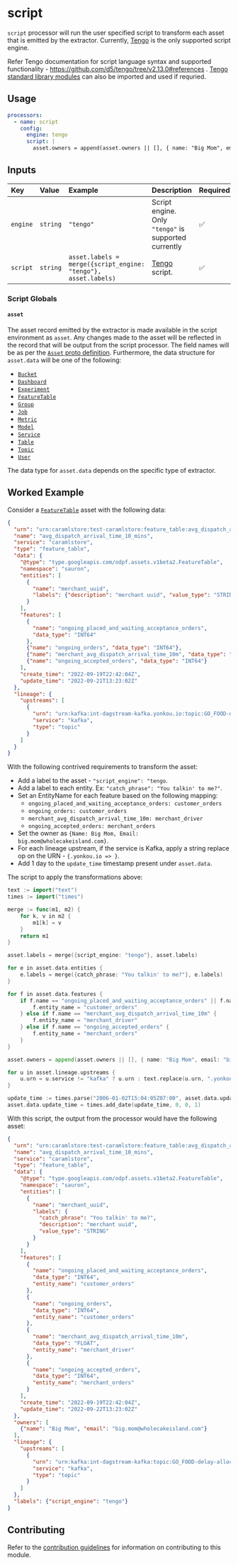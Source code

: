 # script

`script` processor will run the user specified script to transform each asset
that is emitted by the extractor. Currently, [Tengo][tengo] is the only
supported script engine.

Refer Tengo documentation for script language syntax and supported functionality
\- https://github.com/d5/tengo/tree/v2.13.0#references
. [Tengo standard library modules][tengo-stdlib] can also be imported and used
if requried.

## Usage

```yaml
processors:
  - name: script
    config:
      engine: tengo
      script: |
        asset.owners = append(asset.owners || [], { name: "Big Mom", email: "big.mom@wholecakeisland.com" })
```

## Inputs

| Key      | Value    | Example                                                        | Description                                          | Required? |
|:---------|:---------|:---------------------------------------------------------------|:-----------------------------------------------------|:----------|
| `engine` | `string` | `"tengo"`                                                      | Script engine. Only `"tengo"` is supported currently | ✅         |
| `script` | `string` | `asset.labels = merge({script_engine: "tengo"}, asset.labels)` | [Tengo][tengo] script.                               | ✅         |

### Script Globals

#### `asset`

The asset record emitted by the extractor is made available in the script
environment as `asset`. Any changes made to the asset will be reflected in the
record that will be output from the script processor. The field names will be as
per the [`Asset` proto definition][proton-asset]. Furthermore, the data
structure for `asset.data` will be one of the following:

- [`Bucket`][proton-bucket]
- [`Dashboard`][proton-dashboard]
- [`Experiment`][proton-experiment]
- [`FeatureTable`][proton-featuretable]
- [`Group`][proton-group]
- [`Job`][proton-job]
- [`Metric`][proton-metric]
- [`Model`][proton-model]
- [`Service`][proton-service]
- [`Table`][proton-table]
- [`Topic`][proton-topic]
- [`User`][proton-user]

The data type for `asset.data` depends on the specific type of extractor.

## Worked Example

Consider a [`FeatureTable`][proton-featuretable] asset with the following data:

```json
{
  "urn": "urn:caramlstore:test-caramlstore:feature_table:avg_dispatch_arrival_time_10_mins",
  "name": "avg_dispatch_arrival_time_10_mins",
  "service": "caramlstore",
  "type": "feature_table",
  "data": {
    "@type": "type.googleapis.com/odpf.assets.v1beta2.FeatureTable",
    "namespace": "sauron",
    "entities": [
      {
        "name": "merchant_uuid",
        "labels": {"description": "merchant uuid", "value_type": "STRING"}
      }
    ],
    "features": [
      {
        "name": "ongoing_placed_and_waiting_acceptance_orders",
        "data_type": "INT64"
      },
      {"name": "ongoing_orders", "data_type": "INT64"},
      {"name": "merchant_avg_dispatch_arrival_time_10m", "data_type": "FLOAT"},
      {"name": "ongoing_accepted_orders", "data_type": "INT64"}
    ],
    "create_time": "2022-09-19T22:42:04Z",
    "update_time": "2022-09-21T13:23:02Z"
  },
  "lineage": {
    "upstreams": [
      {
        "urn": "urn:kafka:int-dagstream-kafka.yonkou.io:topic:GO_FOOD-delay-allocation-merchant-feature-10m-log",
        "service": "kafka",
        "type": "topic"
      }
    ]
  }
}
```

With the following contrived requirements to transform the asset:

- Add a label to the asset - `"script_engine": "tengo`.
- Add a label to each entity. Ex: `"catch_phrase": "You talkin' to me?"`.
- Set an EntityName for each feature based on the following mapping:
  - `ongoing_placed_and_waiting_acceptance_orders: customer_orders`
  - `ongoing_orders: customer_orders`
  - `merchant_avg_dispatch_arrival_time_10m: merchant_driver`
  - `ongoing_accepted_orders: merchant_orders`
- Set the owner as `{Name: Big Mom, Email: big.mom@wholecakeisland.com}`.
- For each lineage upstream, if the service is Kafka, apply a string replace op
  on the URN - `{.yonkou.io => }`.
- Add 1 day to the `update_time` timestamp present under `asset.data`.

The script to apply the transformations above:

[//]: # (@formatter:off)

```go
text := import("text")
times := import("times")

merge := func(m1, m2) {
    for k, v in m2 {
        m1[k] = v
    }
    return m1
}

asset.labels = merge({script_engine: "tengo"}, asset.labels)

for e in asset.data.entities {
    e.labels = merge({catch_phrase: "You talkin' to me?"}, e.labels)
}

for f in asset.data.features {
    if f.name == "ongoing_placed_and_waiting_acceptance_orders" || f.name == "ongoing_orders" {
        f.entity_name = "customer_orders"
    } else if f.name == "merchant_avg_dispatch_arrival_time_10m" {
        f.entity_name = "merchant_driver"
    } else if f.name == "ongoing_accepted_orders" {
        f.entity_name = "merchant_orders"
    }
}

asset.owners = append(asset.owners || [], { name: "Big Mom", email: "big.mom@wholecakeisland.com" })

for u in asset.lineage.upstreams {
    u.urn = u.service != "kafka" ? u.urn : text.replace(u.urn, ".yonkou.io", "", -1)
}

update_time := times.parse("2006-01-02T15:04:05Z07:00", asset.data.update_time)
asset.data.update_time = times.add_date(update_time, 0, 0, 1)
```

[//]: # (@formatter:on)

With this script, the output from the processor would have the following asset:

```json
{
  "urn": "urn:caramlstore:test-caramlstore:feature_table:avg_dispatch_arrival_time_10_mins",
  "name": "avg_dispatch_arrival_time_10_mins",
  "service": "caramlstore",
  "type": "feature_table",
  "data": {
    "@type": "type.googleapis.com/odpf.assets.v1beta2.FeatureTable",
    "namespace": "sauron",
    "entities": [
      {
        "name": "merchant_uuid",
        "labels": {
          "catch_phrase": "You talkin' to me?",
          "description": "merchant uuid",
          "value_type": "STRING"
        }
      }
    ],
    "features": [
      {
        "name": "ongoing_placed_and_waiting_acceptance_orders",
        "data_type": "INT64",
        "entity_name": "customer_orders"
      },
      {
        "name": "ongoing_orders",
        "data_type": "INT64",
        "entity_name": "customer_orders"
      },
      {
        "name": "merchant_avg_dispatch_arrival_time_10m",
        "data_type": "FLOAT",
        "entity_name": "merchant_driver"
      },
      {
        "name": "ongoing_accepted_orders",
        "data_type": "INT64",
        "entity_name": "merchant_orders"
      }
    ],
    "create_time": "2022-09-19T22:42:04Z",
    "update_time": "2022-09-22T13:23:02Z"
  },
  "owners": [
    {"name": "Big Mom", "email": "big.mom@wholecakeisland.com"}
  ],
  "lineage": {
    "upstreams": [
      {
        "urn": "urn:kafka:int-dagstream-kafka:topic:GO_FOOD-delay-allocation-merchant-feature-10m-log",
        "service": "kafka",
        "type": "topic"
      }
    ]
  },
  "labels": {"script_engine": "tengo"}
}
```

## Contributing

Refer to
the [contribution guidelines](../../../docs/docs/contribute/guide.md#adding-a-new-processor)
for information on contributing to this module.

[tengo]: https://github.com/d5/tengo

[tengo-stdlib]: https://github.com/d5/tengo/blob/v2.13.0/docs/stdlib.md

[proton-asset]: https://github.com/odpf/proton/blob/5267e1f/odpf/assets/v1beta2/asset.proto#L14

[proton-bucket]: https://github.com/odpf/proton/blob/5267e1f/odpf/assets/v1beta2/bucket.proto#L13

[proton-dashboard]: https://github.com/odpf/proton/blob/5267e1f/odpf/assets/v1beta2/dashboard.proto#L14

[proton-experiment]: https://github.com/odpf/proton/blob/5267e1f/odpf/assets/v1beta2/experiment.proto#L15

[proton-featuretable]: https://github.com/odpf/proton/blob/5267e1f/odpf/assets/v1beta2/feature_table.proto#L32

[proton-group]: https://github.com/odpf/proton/blob/5267e1f/odpf/assets/v1beta2/group.proto#L12

[proton-job]: https://github.com/odpf/proton/blob/5267e1f/odpf/assets/v1beta2/job.proto#L13

[proton-metric]: https://github.com/odpf/proton/blob/5267e1f/odpf/assets/v1beta2/metric.proto#L13

[proton-model]: https://github.com/odpf/proton/blob/5267e1f/odpf/assets/v1beta2/model.proto#L73

[proton-service]: https://github.com/odpf/proton/blob/5267e1f/odpf/assets/v1beta2/service.proto#L11

[proton-table]: https://github.com/odpf/proton/blob/5267e1f/odpf/assets/v1beta2/table.proto#L14

[proton-topic]: https://github.com/odpf/proton/blob/5267e1f/odpf/assets/v1beta2/topic.proto#L14

[proton-user]: https://github.com/odpf/proton/blob/5267e1f/odpf/assets/v1beta2/user.proto#L15

